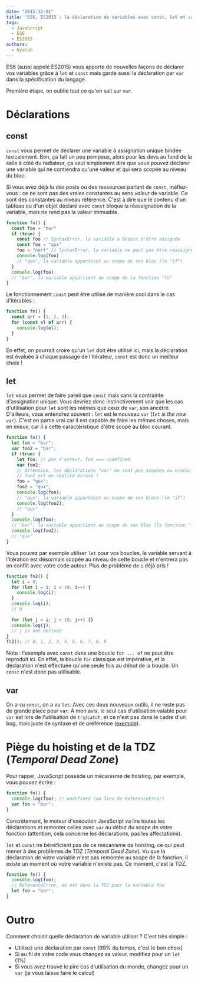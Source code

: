 ```yaml
---
date: "2015-12-01"
title: "ES6, ES2015 : la déclaration de variables avec const, let et var"
tags:
  - JavaScript
  - ES6
  - ES2015
authors:
  - Nyalab
---
```


ES6 (aussi appelé ES2015) vous apporte de nouvelles façons de déclarer vos
variables grâce à `let` et `const` mais garde aussi la déclaration par `var`
dans la spécification du langage.

Première étape, on oublie tout ce qu'on sait sur `var`.

# Déclarations

## const

`const` vous permet de déclarer une variable à assignation unique bindée
lexicalement. Bon, ça fait un peu pompeux, alors pour les devs au fond de la
salle à côté du radiateur, ça veut simplement dire que vous pouvez déclarer une
variable qui ne contiendra qu'une valeur et qui sera scopée au niveau du bloc.

Si vous avez déjà lu des posts ou des ressources parlant de `const`, méfiez-vous
: ce ne sont pas des vraies constantes au sens _valeur_ de variable. Ce sont des
constantes au niveau référence. C'est à dire que le contenu d'un tableau ou d'un
objet déclaré avec `const` bloque la réassignation de la variable, mais ne rend
pas la valeur immuable.

```js
function fn() {
  const foo = "bar"
  if (true) {
    const foo // SyntaxError, la variable a besoin d'être assignée
    const foo = "qux"
    foo = "norf" // SyntaxError, la variable ne peut pas être réassignée
    console.log(foo)
    // "qux", la variable appartient au scope de son bloc (le "if")
  }
  console.log(foo)
  // "bar", la variable appartient au scope de la fonction "fn"
}
```

Le fonctionnement `const` peut être utilisé de manière cool dans le cas
d'itérables :

```js
function fn() {
  const arr = [1, 2, 3];
  for (const el of arr) {
    console.log(el);
  }
}
```

En effet, on pourrait croire qu'un `let` doit être utilisé ici, mais la
déclaration est évaluée à chaque passage de l'itérateur, `const` est donc un
meilleur choix !

## let

`let` vous permet de faire pareil que `const` mais sans la contrainte
d'assignation unique. Vous devriez donc instinctivement voir que les cas
d'utilisation pour `let` sont les mêmes que ceux de `var`, son ancêtre.
D'ailleurs, vous entendrez souvent : `let` est le nouveau `var` (*`let` is the
new `var`*). C'est en partie vrai car il est capable de faire les mêmes choses,
mais en mieux, car il a cette caractéristique d'être scopé au bloc courant.

```js
function fn() {
  let foo = "bar";
  var foo2 = "bar";
  if (true) {
    let foo; // pas d'erreur, foo === undefined
    var foo2;
    // Attention, les déclarations "var" ne sont pas scopées au niveau bloc
    // foo2 est en réalité écrasé !
    foo = "qux";
    foo2 = "qux";
    console.log(foo);
    // "qux", la variable appartient au scope de son blocs (le "if")
    console.log(foo2);
    // "qux"
  }
  console.log(foo);
  // "bar", la variable appartient au scope de son bloc (la fonction "fn")
  console.log(foo2);
  // "qux"
}
```

Vous pouvez par exemple utiliser `let` pour vos boucles, la variable servant à
l'itération est désormais scopée au niveau de cette boucle et n'entrera pas en
conflit avec votre code autour. Plus de problème de `i` déjà pris !

```js
function fn2() {
  let i = 0;
  for (let i = i; i < 10; i++) {
    console.log(i);
  }
  console.log(i);
  // 0

  for (let j = i; j < 10; j++) {}
  console.log(j);
  // j is not defined
}
fn2(); // 0, 1, 2, 3, 4, 5, 6, 7, 8, 9
```

Note : l'exemple avec `const` dans une boucle `for ... of` ne peut être
reproduit ici. En effet, la boucle `for` classique est impérative, et la
déclaration n'est effectuée qu'une seule fois au début de la boucle. Un `const`
n'est donc pas utilisable.

## var

On a vu `const`, on a vu `let`. Avec ces deux nouveaux outils, il ne reste pas
de grande place pour `var`. À mon avis, le seul cas d'utilisation valable pour
`var` est lors de l'utilisation de `try`/`catch`, et ce n'est pas dans le cadre
d'un bug, mais juste de syntaxe et de préférence
([exemple](https://twitter.com/getify/status/658662478528643072)).

# Piège du hoisting et de la TDZ (*Temporal Dead Zone*)

Pour rappel, JavaScript possède un mécanisme de hoisting, par exemple, vous
pouvez écrire :

```js
function fn() {
  console.log(foo); // undefined (au lieu de ReferenceError)
  var foo = "bar";
}
```

Concrètement, le moteur d'exécution JavaScript va lire toutes les déclarations
et remonter celles avec `var` au début du scope de votre fonction (attention,
cela concerne les déclarations, pas les affectations).

`let` et `const` ne bénéficient pas de ce mécanisme de hoisting, ce qui peut
mener à des problèmes de TDZ (*Temporal Dead Zone*). Vu que la déclaration de
votre variable n'est pas remontée au scope de la fonction, il existe un moment
où votre variable n'existe pas. Ce moment, c'est la TDZ.

```js
function fn() {
  console.log(foo);
  // ReferenceError, on est dans la TDZ pour la variable foo
  let foo = "bar";
}
```

# Outro

Comment choisir quelle déclaration de variable utiliser ? C'est très simple :

* Utilisez une déclaration par `const` (99% du temps, c'est le bon choix)
* Si au fil de votre code vous changez sa valeur, modifiez pour un `let` (1%)
* Si vous avez trouvé le pire cas d'utilisation du monde, changez pour un `var`
  (je vous laisse faire le calcul)
